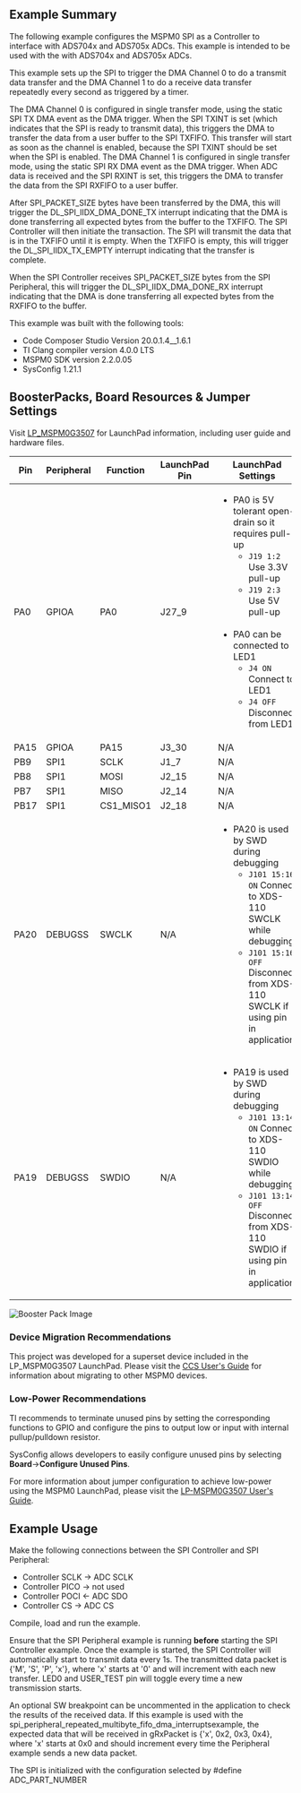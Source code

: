 ## Example Summary

The following example configures the MSPM0 SPI as a Controller to interface with ADS704x and ADS705x ADCs.
This example is intended to be used with the with ADS704x and ADS705x ADCs.

This example sets up the SPI to trigger the DMA Channel 0 to do a transmit data transfer and the DMA Channel 1 to do a receive data transfer repeatedly every second as triggered by a timer.

The DMA Channel 0 is configured in single transfer mode, using the static SPI TX DMA event as the DMA trigger.
When the SPI TXINT is set (which indicates that the SPI is ready to transmit data), this triggers the DMA to transfer the data from a user buffer to the SPI TXFIFO. This transfer will start as soon as the channel is enabled, because the SPI TXINT should be set when the SPI is enabled.
The DMA Channel 1 is configured in single transfer mode, using the static SPI RX DMA event as the DMA trigger.
When ADC data is received and the SPI RXINT is set, this triggers the DMA to transfer the data from the SPI RXFIFO to a user buffer.

After SPI_PACKET_SIZE bytes have been transferred by the DMA, this will trigger the DL_SPI_IIDX_DMA_DONE_TX interrupt indicating that the DMA is done transferring all expected bytes from the buffer to the TXFIFO.
The SPI Controller will then initiate the transaction. The SPI will transmit the data that is in the TXFIFO until it is empty. When the TXFIFO is empty, this will trigger the DL_SPI_IIDX_TX_EMPTY interrupt indicating that the transfer is complete.

When the SPI Controller receives SPI_PACKET_SIZE bytes from the SPI Peripheral, this will trigger the DL_SPI_IIDX_DMA_DONE_RX interrupt indicating that the DMA is done transferring all expected bytes from the RXFIFO to the buffer.

This example was built with the following tools:
- Code Composer Studio Version 20.0.1.4__1.6.1 
- TI Clang compiler version 4.0.0 LTS 
- MSPM0 SDK version 2.2.0.05
- SysConfig 1.21.1

## BoosterPacks, Board Resources & Jumper Settings

Visit [LP_MSPM0G3507](https://www.ti.com/tool/LP-MSPM0G3507) for LaunchPad information, including user guide and hardware files.

| Pin | Peripheral | Function | LaunchPad Pin | LaunchPad Settings |
| --- | --- | --- | --- | --- |
| PA0 | GPIOA | PA0 | J27_9 | <ul><li>PA0 is 5V tolerant open-drain so it requires pull-up<br><ul><li>`J19 1:2` Use 3.3V pull-up<br><li>`J19 2:3` Use 5V pull-up</ul><br><li>PA0 can be connected to LED1<br><ul><li>`J4 ON` Connect to LED1<br><li>`J4 OFF` Disconnect from LED1</ul></ul> |
| PA15 | GPIOA | PA15 | J3_30 | N/A |
| PB9 | SPI1 | SCLK | J1_7 | N/A |
| PB8 | SPI1 | MOSI | J2_15 | N/A |
| PB7 | SPI1 | MISO | J2_14 | N/A |
| PB17 | SPI1 | CS1_MISO1 | J2_18 | N/A |
| PA20 | DEBUGSS | SWCLK | N/A | <ul><li>PA20 is used by SWD during debugging<br><ul><li>`J101 15:16 ON` Connect to XDS-110 SWCLK while debugging<br><li>`J101 15:16 OFF` Disconnect from XDS-110 SWCLK if using pin in application</ul></ul> |
| PA19 | DEBUGSS | SWDIO | N/A | <ul><li>PA19 is used by SWD during debugging<br><ul><li>`J101 13:14 ON` Connect to XDS-110 SWDIO while debugging<br><li>`J101 13:14 OFF` Disconnect from XDS-110 SWDIO if using pin in application</ul></ul> |


![Booster Pack Image](https://www.ti.com/content/dam/ticom/images/products/ic/microcontrollers/msp/evm-board/lp-mspm0g3507-top.png:small) 

### Device Migration Recommendations
This project was developed for a superset device included in the LP_MSPM0G3507 LaunchPad. Please
visit the [CCS User's Guide](https://software-dl.ti.com/msp430/esd/MSPM0-SDK/latest/docs/english/tools/ccs_ide_guide/doc_guide/doc_guide-srcs/ccs_ide_guide.html#sysconfig-project-migration)
for information about migrating to other MSPM0 devices.

### Low-Power Recommendations
TI recommends to terminate unused pins by setting the corresponding functions to
GPIO and configure the pins to output low or input with internal
pullup/pulldown resistor.

SysConfig allows developers to easily configure unused pins by selecting **Board**→**Configure Unused Pins**.

For more information about jumper configuration to achieve low-power using the
MSPM0 LaunchPad, please visit the [LP-MSPM0G3507 User's Guide](https://www.ti.com/lit/slau873).

## Example Usage
Make the following connections between the SPI Controller and SPI Peripheral:
- Controller SCLK -> ADC SCLK
- Controller PICO -> not used
- Controller POCI <- ADC SDO
- Controller CS   -> ADC CS

Compile, load and run the example.

Ensure that the SPI Peripheral example is running **before** starting the SPI Controller example.
Once the example is started, the SPI Controller will automatically start to transmit data every 1s.
The transmitted data packet is {'M', 'S', 'P', 'x'}, where 'x' starts at '0' and will increment with each new transfer. LED0 and USER_TEST pin will toggle every time a new transmission starts.

An optional SW breakpoint can be uncommented in the application to check the results of the received data.
If this example is used with the spi_peripheral_repeated_multibyte_fifo_dma_interruptsexample, the expected data that will be received in gRxPacket is {'x', 0x2, 0x3, 0x4}, where 'x' starts at 0x0 and should increment every time the Peripheral example sends a new data packet.

The SPI is initialized with the configuration selected by #define ADC_PART_NUMBER